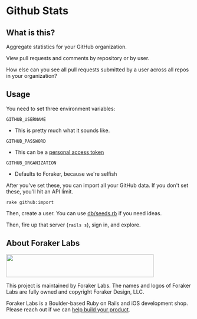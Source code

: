 # Github Stats

## What is this?

Aggregate statistics for your GitHub organization.

View pull requests and comments by repository or by user.

How else can you see all pull requests submitted by a user across all repos in your organization?

## Usage

You need to set three environment variables:

`GITHUB_USERNAME`
- This is pretty much what it sounds like.

`GITHUB_PASSWORD`
- This can be a [personal access token](https://github.com/settings/tokens)

`GITHUB_ORGANIZATION`
- Defaults to Foraker, because we're selfish

After you've set these, you can import all your GitHub data. If you don't set these, you'll hit an API limit.

`rake github:import`

Then, create a user. You can use [db/seeds.rb](db/seeds.rb) if you need ideas.

Then, fire up that server (`rails s`), sign in, and explore.

## About Foraker Labs

<img src="http://assets.foraker.com/foraker_logo.png" width="400" height="62">

This project is maintained by Foraker Labs. The names and logos of Foraker Labs are fully owned and copyright Foraker Design, LLC.

Foraker Labs is a Boulder-based Ruby on Rails and iOS development shop. Please reach out if we can [help build your product](http://www.foraker.com).
